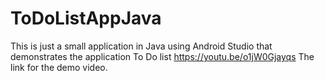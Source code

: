 # ToDoListAppJava
This is just a small application in Java using Android Studio that demonstrates the application To Do list
https://youtu.be/o1jW0Gjayqs  The link for the demo video. 
